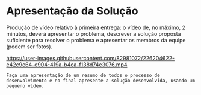 # Apresentação da Solução

Produção de vídeo relativo à primeira entrega: o vídeo de, no máximo, 2 minutos, deverá apresentar o problema, descrever a solução proposta suficiente para resolver o problema e apresentar os membros da equipe (podem ser fotos).  

https://user-images.githubusercontent.com/82981072/226204622-e42c9e64-e904-419a-b4ca-f138d74e3076.mp4

`Faça uma apresentação de um resumo de todos o processo de desenvolvimento e no final apresente a solução desenvolvida, usando um pequeno vídeo.`
